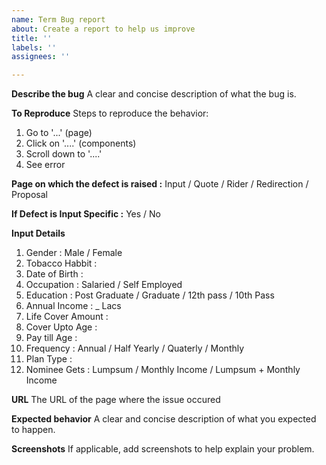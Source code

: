 ```yaml
---
name: Term Bug report
about: Create a report to help us improve
title: ''
labels: ''
assignees: ''

---
```


**Describe the bug**
A clear and concise description of what the bug is.

**To Reproduce**
Steps to reproduce the behavior:
1. Go to '...' (page)
2. Click on '....' (components)
3. Scroll down to '....'
4. See error

**Page on which the defect is raised :** Input / Quote / Rider / Redirection / Proposal

**If Defect is Input Specific :** Yes / No

**Input Details**

1. Gender : Male / Female
2. Tobacco Habbit : 
3. Date of Birth : 
4. Occupation : Salaried / Self Employed
5. Education : Post Graduate / Graduate / 12th pass / 10th Pass
6. Annual Income : _ Lacs
7. Life Cover Amount : 
8. Cover Upto Age : 
9. Pay till Age : 
10. Frequency : Annual / Half Yearly / Quaterly / Monthly
11. Plan Type : 
12. Nominee Gets : Lumpsum / Monthly Income / Lumpsum + Monthly Income

**URL**
The URL of the page where the issue occured

**Expected behavior**
A clear and concise description of what you expected to happen.

**Screenshots**
If applicable, add screenshots to help explain your problem.
